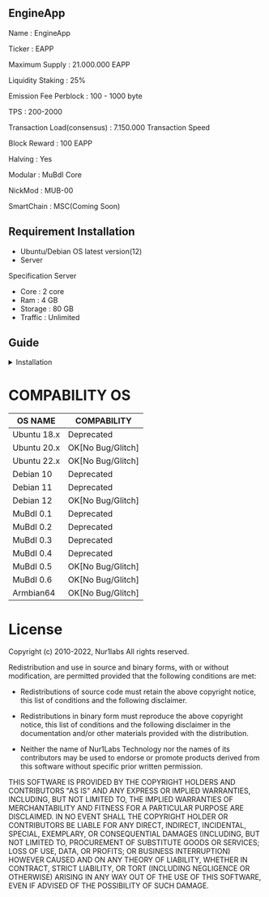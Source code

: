 ## EngineApp
Name : EngineApp

Ticker : EAPP

Maximum Supply : 21.000.000 EAPP

Liquidity Staking : 25%

Emission Fee Perblock : 100 - 1000 byte

TPS : 200-2000

Transaction Load(consensus) : 7.150.000 Transaction Speed

Block Reward : 100 EAPP

Halving : Yes

Modular : MuBdI Core

NickMod : MUB-00

SmartChain : MSC(Coming Soon)

## Requirement Installation

- Ubuntu/Debian OS latest version(12)
- Server

Specification Server

- Core : 2 core
- Ram : 4 GB
- Storage : 80 GB
- Traffic : Unlimited

## Guide

<details>
<summary>
Installation
</summary>
create folder blockchain at ~/

```sh
mkdir coins
```

Install Depedencies(choose maintainer)

```sh
apt install -y software-properties-common net-tools build-essential
```

Chmod all inside(skip if you using root)

```sh
chmod 777 -R /builder/plugins.sh &&
chmod 777 -R /builder/core.sh &&
chmod 777 -R /builder/core_qt.sh &&
chmod 777 -R fresh_install_core.sh &&
chmod 777 -R fresh_install_qt.sh &&
chmod 777 -R upgrade_core.sh &&
chmod 777 -R upgrade_qt.sh
```

Run the fresh install

```sh
./fresh_install_core.sh
```

Run the fresh install qt

```sh
./fresh_install_qt.sh
```

</details>

# COMPABILITY OS ##

| OS NAME     | COMPABILITY       |
| ----------- | ----------------- |
| Ubuntu 18.x | Deprecated        |
| Ubuntu 20.x | OK[No Bug/Glitch] |
| Ubuntu 22.x | OK[No Bug/Glitch] |
| Debian 10   | Deprecated        |
| Debian 11   | Deprecated        |
| Debian 12   | OK[No Bug/Glitch] |
| MuBdI  0.1  | Deprecated        |
| MuBdI  0.2  | Deprecated        |
| MuBdI  0.3  | Deprecated        |
| MuBdI  0.4  | Deprecated        |
| MuBdI  0.5  | OK[No Bug/Glitch] |
| MuBdI  0.6  | OK[No Bug/Glitch] |
| Armbian64   | OK[No Bug/Glitch] |

# License ##

Copyright (c) 2010-2022, Nur1labs
All rights reserved.

Redistribution and use in source and binary forms, with or without
modification, are permitted provided that the following conditions are met:

*   Redistributions of source code must retain the above copyright notice, this
    list of conditions and the following disclaimer.

*   Redistributions in binary form must reproduce the above copyright notice,
    this list of conditions and the following disclaimer in the documentation
    and/or other materials provided with the distribution.

*   Neither the name of Nur1Labs Technology nor the names of its
    contributors may be used to endorse or promote products derived from
    this software without specific prior written permission.

THIS SOFTWARE IS PROVIDED BY THE COPYRIGHT HOLDERS AND CONTRIBUTORS "AS IS"
AND ANY EXPRESS OR IMPLIED WARRANTIES, INCLUDING, BUT NOT LIMITED TO, THE
IMPLIED WARRANTIES OF MERCHANTABILITY AND FITNESS FOR A PARTICULAR PURPOSE ARE
DISCLAIMED. IN NO EVENT SHALL THE COPYRIGHT HOLDER OR CONTRIBUTORS BE LIABLE
FOR ANY DIRECT, INDIRECT, INCIDENTAL, SPECIAL, EXEMPLARY, OR CONSEQUENTIAL
DAMAGES (INCLUDING, BUT NOT LIMITED TO, PROCUREMENT OF SUBSTITUTE GOODS OR
SERVICES; LOSS OF USE, DATA, OR PROFITS; OR BUSINESS INTERRUPTION) HOWEVER
CAUSED AND ON ANY THEORY OF LIABILITY, WHETHER IN CONTRACT, STRICT LIABILITY,
OR TORT (INCLUDING NEGLIGENCE OR OTHERWISE) ARISING IN ANY WAY OUT OF THE USE
OF THIS SOFTWARE, EVEN IF ADVISED OF THE POSSIBILITY OF SUCH DAMAGE.

